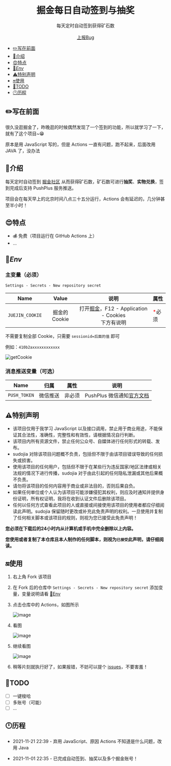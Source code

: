 <p align="center">
    <h1 align="center">掘金每日自动签到与抽奖</h1>
</p>

<p align="center">
    每天定时自动签到获得矿石数
    <br />
    <br />
    <a href="https://github.com/sudojia/juejin-auto-sign/issues/new">上报Bug</a>
  </p>

- [✏️写在前面](#%EF%B8%8F写在前面)
- [💍介绍](#介绍)
- [😍特点](#特点)
- [🔑*Env*](#env)
- [⚠️特别声明](#特别声明)
- [🔛使用](#使用)
- [🎯TODO](#todo)
- [🕛历程](#历程)

## ✏️写在前面

很久没逛掘金了，昨晚逛的时候偶然发现了一个签到的功能，所以就学习了一下，就有了这个项目~😁

原本是用 JavaScript 写的，但是 Actions 一直有问题，跑不起来，后面改用 JAVA 了，没办法

## 💍介绍

每天定时自动签到 [掘金社区](https://juejin.cn/) 从而获得矿石数，矿石数可进行**抽奖**、**实物兑换**，签到完成后支持 PushPlus 服务推送。

项目会在每天早上的北京时间八点三十五分运行，Actions 会有延迟的，几分钟甚至半小时！

## 😍特点

- ~~💰~~ 免费（项目运行在 GitHub Actions 上）
- ...

## 🔑*Env*

### 主变量（必须）

`Settings - Secrets - New repository secret`

|      Name       |     Value     |                             说明                             | 属性                           |
| :-------------: | :-----------: | :----------------------------------------------------------: | ------------------------------ |
| `JUEJIN_COOKIE` | 掘金的 Cookie | 打开[掘金](https://juejin.cn/)，F12 - Application - Cookies<br>下方有说明 | <font color="red">*</font>必须 |

不需要复制全部 Cookie，只需要  `sessionid=后面的值`  即可

例如：`410b2axxxxxxxxxxxx`

![getCookie](https://cdn.jsdelivr.net/gh/sudojia/juejin-auto-checkin/img/cookie.jpg)

### 消息推送变量（可选）

|     Name     |   归属   |  属性  |                           说明                            |
| :----------: | :------: | :----: | :-------------------------------------------------------: |
| `PUSH_TOKEN` | 微信推送 | 非必须 | PushPlus 微信通知[官方文档](https://pushplus.hxtrip.com/) |

## ⚠️特别声明

- 该项目仅用于我学习 JavaScript 以及接口调用，禁止用于商业用途，不能保证其合法性，准确性，完整性和有效性，请根据情况自行判断。
- 该项目内所有资源文件，禁止任何公众号、自媒体进行任何形式的转载、发布。
- sudojia 对除该项目问题概不负责，包括但不限于由该项目错误导致的任何损失或损害。
- 使用该项目的任何用户，包括但不限于在某些行为违反国家/地区法律或相关法规的情况下进行传播，sudojia 对于由此引起的任何隐私泄漏或其他后果概不负责。
- 请勿将该项目的任何内容用于商业或非法目的，否则后果自负。
- 如果任何单位或个人认为该项目可能涉嫌侵犯其权利，则应及时通知并提供身份证明，所有权证明，我将在收到认证文件后删除该项目。
- 任何以任何方式查看此项目的人或直接或间接使用该项目的使用者都应仔细阅读此声明。sudojia 保留随时更改或补充此免责声明的权利。一旦使用并复制了任何相关脚本或该项目的规则，则视为您已接受此免责声明！

**您必须在下载后的24小时内从计算机或手机中完全删除以上内容。**

**您使用或者复制了本仓库且本人制作的任何脚本，则视为`已接受`此声明，请仔细阅读。**

## 🔛使用

1. 右上角 Fork 该项目

2. 在 Fork 后的仓库中  `Settings - Secrets - New repository secret`  添加变量，变量说明请看  [🔑Env](#env)

3. 点击仓库中的 Actions，如图所示

   ![image](https://cdn.jsdelivr.net/gh/sudojia/sspanel_checkin/img/20210927171440.jpg)

4. 看图

   ![image](https://cdn.jsdelivr.net/gh/sudojia/sspanel_checkin/img/20210927171527.jpg)

5. 继续看图

   ![image](https://cdn.jsdelivr.net/gh/sudojia/sspanel_checkin/img/20210927171547.jpg)

6. 稍等片刻就执行好了，如果报错，不妨可以提个 [issues](https://github.com/sudojia/sspanel_checkin/issues/new)，不要害羞！

## 🎯TODO

- [ ] 一键梭哈
- [ ] 多账号（可能）
- [ ] ...

## 🕛历程

- 2021-11-21 22:39 - 弃用 JavaScript、原因 Actions 不知道是什么问题，改用 Java

- 2021-11-01 22:35 - 已完成自动签到、抽奖以及多个掘金账号！
